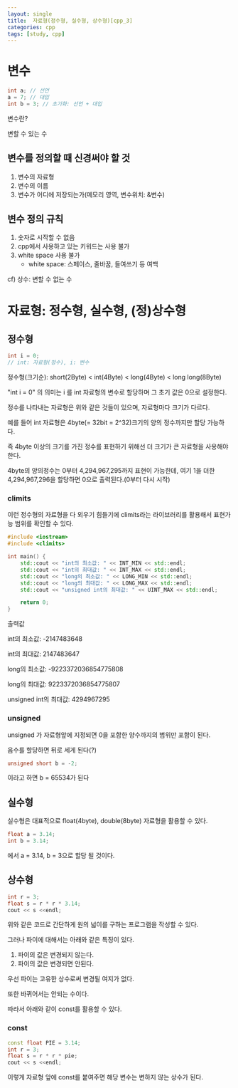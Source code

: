 ```yaml
---
layout: single
title:  자료형(정수형, 실수형, 상수형)[cpp_3]
categories: cpp
tags: [study, cpp]
---
```



# 변수

```cpp
int a; // 선언
a = 7; // 대입
int b = 3; // 초기화: 선언 + 대입
```
변수란?

변할 수 있는 수

## 변수를 정의할 때 신경써야 할 것
1. 변수의 자료형
2. 변수의 이름
3. 변수가 어디에 저장되는가(메모리 영역, 변수위치: &변수)

## 변수 정의 규칙
1. 숫자로 시작할 수 없음
2. cpp에서 사용하고 있는 키워드는 사용 불가
3. white space 사용 불가
   - white space: 스페이스, 줄바꿈, 들여쓰기 등 여백

cf) 상수: 변할 수 없는 수


# 자료형: 정수형, 실수형, (정)상수형
## 정수형
```cpp
int i = 0;
// int: 자료형(정수), i: 변수
```
정수형(크기순): short(2Byte) < int(4Byte) < long(4Byte) < long long(8Byte)

"int i = 0" 의 의미는 i 를 int 자료형의 변수로 할당하며 그 초기 값은 0으로 설정한다.

정수를 나타내는 자료형은 위와 같은 것들이 있으며, 자료형마다 크기가 다르다.

예를 들어 int 자료형은 4byte(= 32bit = 2^32)크기의 양의 정수까지만 할당 가능하다.

즉 4byte 이상의 크기를 가진 정수를 표현하기 위해선 더 크기가 큰 자료형을 사용해야한다.

4byte의 양의정수는 0부터 4,294,967,295까지 표현이 가능한데, 여기 1을 더한 4,294,967,296을 할당하면 0으로 출력된다.(0부터 다시 시작)

### climits

이런 정수형의 자료형을 다 외우기 힘들기에 climits라는 라이브러리를 활용해서 표현가능 범위를 확인할 수 있다.
```cpp
#include <iostream>
#include <climits>

int main() {
    std::cout << "int의 최소값: " << INT_MIN << std::endl;
    std::cout << "int의 최대값: " << INT_MAX << std::endl;
    std::cout << "long의 최소값: " << LONG_MIN << std::endl;
    std::cout << "long의 최대값: " << LONG_MAX << std::endl;
    std::cout << "unsigned int의 최대값: " << UINT_MAX << std::endl;

    return 0;
}
```
출력값

int의 최소값: -2147483648

int의 최대값: 2147483647

long의 최소값: -9223372036854775808

long의 최대값: 9223372036854775807

unsigned int의 최대값: 4294967295

### unsigned 

unsigned 가 자료형앞에 지정되면 0을 포함한 양수까지의 범위만 포함이 된다.

음수를 할당하면 뒤로 세게 된다(?)
```cpp
unsigned short b = -2;
```
이라고 하면 b = 65534가 된다

## 실수형
실수형은 대표적으로 float(4byte), double(8byte) 자료형을 활용할 수 있다.

```cpp
float a = 3.14;
int b = 3.14;
```
에서 a = 3.14, b = 3으로 할당 될 것이다.

## 상수형

```cpp
int r = 3;
float s = r * r * 3.14;
cout << s <<endl;
```
위와 같은 코드로 간단하게 원의 넓이를 구하는 프로그램을 작성할 수 있다.

그러나 파이에 대해서는 아래와 같은 특징이 있다.

1. 파이의 값은 변경되지 않는다.
2. 파이의 값은 변경되면 안된다.


우선 파이는 고유한 상수로써 변경될 여지가 없다.

또한 바뀌어서는 안되는 수이다.

따라서 아래와 같이 const를 활용할 수 있다.

### const

```cpp
const float PIE = 3.14;
int r = 3;
float s = r * r * pie;
cout << s <<endl;
```
이렇게 자료형 앞에 const를 붙여주면 해당 변수는 변하지 않는 상수가 된다.
